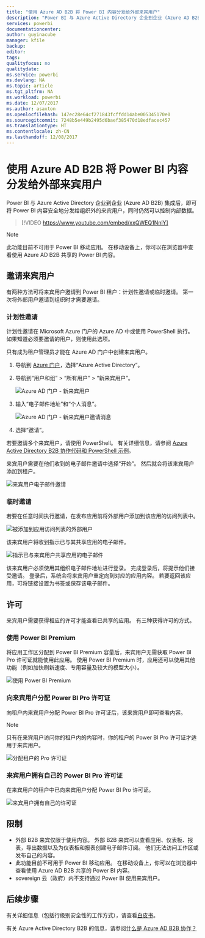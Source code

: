 ```yaml
---
title: "使用 Azure AD B2B 将 Power BI 内容分发给外部来宾用户"
description: "Power BI 与 Azure Active Directory 企业到企业 (Azure AD B2B) 集成后，即可将 Power BI 内容安全地分发给组织外的来宾用户。"
services: powerbi
documentationcenter: 
author: guyinacube
manager: kfile
backup: 
editor: 
tags: 
qualityfocus: no
qualitydate: 
ms.service: powerbi
ms.devlang: NA
ms.topic: article
ms.tgt_pltfrm: NA
ms.workload: powerbi
ms.date: 12/07/2017
ms.author: asaxton
ms.openlocfilehash: 147ec28e64cf271843fcffdd14abe005345170e0
ms.sourcegitcommit: 7248b5e449b2495d6baef385470d18edfacec457
ms.translationtype: HT
ms.contentlocale: zh-CN
ms.lasthandoff: 12/08/2017
---
```

# <a name="distribute-power-bi-content-to-external-guest-users-with-azure-ad-b2b"></a>使用 Azure AD B2B 将 Power BI 内容分发给外部来宾用户

Power BI 与 Azure Active Directory 企业到企业 (Azure AD B2B) 集成后，即可将 Power BI 内容安全地分发给组织外的来宾用户，同时仍然可以控制内部数据。

> [!VIDEO https://www.youtube.com/embed/xxQWEQ1NnlY]

> [!NOTE]
> 此功能目前不可用于 Power BI 移动应用。 在移动设备上，你可以在浏览器中查看使用 Azure AD B2B 共享的 Power BI 内容。 

## <a name="invite-guest-users"></a>邀请来宾用户

有两种方法可将来宾用户邀请到 Power BI 租户：计划性邀请或临时邀请。 第一次将外部用户邀请到组织时才需要邀请。

### <a name="planned-invites"></a>计划性邀请

计划性邀请在 Microsoft Azure 门户的 Azure AD 中或使用 PowerShell 执行。 如果知道必须要邀请的用户，则使用此选项。 

只有成为租户管理员才能在 Azure AD 门户中创建来宾用户。

1. 导航到 [Azure 门户](https://portal.azure.com)，选择“Azure Active Directory”。

2. 导航到“用户和组” > “所有用户” > “新来宾用户”。

    ![Azure AD 门户 - 新来宾用户](media/service-admin-azure-ad-b2b/azuread-portal-new-guest-user.png)

3. 输入“电子邮件地址”和“个人消息”。

    ![Azure AD 门户 - 新来宾用户邀请消息](media/service-admin-azure-ad-b2b/azuread-portal-invite-message.png)

4. 选择“邀请”。

若要邀请多个来宾用户，请使用 PowerShell。 有关详细信息，请参阅 [Azure Active Directory B2B 协作代码和 PowerShell 示例](https://docs.microsoft.com/azure/active-directory/active-directory-b2b-code-samples)。

来宾用户需要在他们收到的电子邮件邀请中选择“开始”。 然后就会将该来宾用户添加到租户。

![来宾用户电子邮件邀请](media/service-admin-azure-ad-b2b/guest-user-invite-email.png)

### <a name="ad-hoc-invites"></a>临时邀请

若要在任意时间执行邀请，在发布应用前将外部用户添加到该应用的访问列表中。

![被添加到应用访问列表的外部用户](media/service-admin-azure-ad-b2b/power-bi-app-access.png)

该来宾用户将收到指示已与其共享应用的电子邮件。

![指示已与来宾用户共享应用的电子邮件](media/service-admin-azure-ad-b2b/guest-user-invite-email2.png)

该来宾用户必须使用其组织电子邮件地址进行登录。 完成登录后，将提示他们接受邀请。 登录后，系统会将来宾用户重定向到对应的应用内容。 若要返回该应用，可将链接设置为书签或保存该电子邮件。

## <a name="licensing"></a>许可

来宾用户需要获得相应的许可才能查看已共享的应用。 有三种获得许可的方式。

### <a name="use-power-bi-premium"></a>使用 Power BI Premium

将应用工作区分配到 Power BI Premium 容量后，来宾用户无需获取 Power BI Pro 许可证就能使用此应用。 使用 Power BI Premium 时，应用还可以使用其他功能（例如加快刷新速度、专用容量及较大的模型大小）。

![使用 Power BI Premium](media/service-admin-azure-ad-b2b/license-approach1.png)

### <a name="assign-power-bi-pro-license-to-guest-user"></a>向来宾用户分配 Power BI Pro 许可证

向租户内来宾用户分配 Power BI Pro 许可证后，该来宾用户即可查看内容。

> [!NOTE]
> 只有在来宾用户访问你的租户内的内容时，你的租户的 Power BI Pro 许可证才适用于来宾用户。

![分配租户的 Pro 许可证](media/service-admin-azure-ad-b2b/license-approach2.png)

### <a name="guest-user-brings-their-own-power-bi-pro-license"></a>来宾用户拥有自己的 Power BI Pro 许可证

在来宾用户的租户中已向来宾用户分配 Power BI Pro 许可证。

![来宾用户拥有自己的许可证](media/service-admin-azure-ad-b2b/license-approach3.png)

## <a name="limitations"></a>限制

* 外部 B2B 来宾仅限于使用内容。 外部 B2B 来宾可以查看应用、仪表板、报表，导出数据以及为仪表板和报表创建电子邮件订阅。 他们无法访问工作区或发布自己的内容。
* 此功能目前不可用于 Power BI 移动应用。 在移动设备上，你可以在浏览器中查看使用 Azure AD B2B 共享的 Power BI 内容。
* sovereign 云（政府）内不支持通过 Power BI 使用来宾用户。

## <a name="next-steps"></a>后续步骤

有关详细信息（包括行级别安全性的工作方式），请查看[白皮书](https://aka.ms/powerbi-b2b-whitepaper)。

有关 Azure Active Directory B2B 的信息，请参阅[什么是 Azure AD B2B 协作？](https://docs.microsoft.com/azure/active-directory/active-directory-b2b-what-is-azure-ad-b2b)